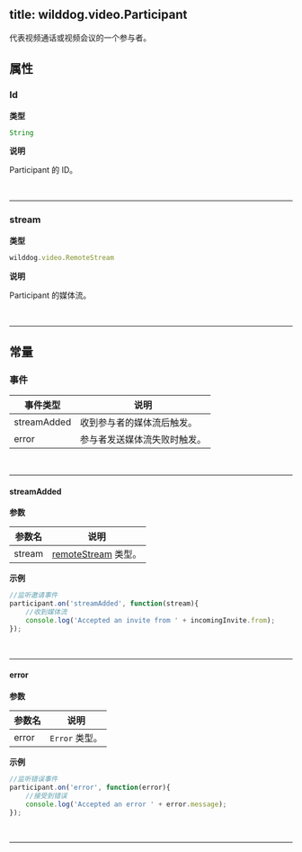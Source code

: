 ﻿title: wilddog.video.Participant
---

代表视频通话或视频会议的一个参与者。

## 属性

### Id

**类型**

```js
String
```

**说明**

Participant 的 ID。

</br>

---

### stream

**类型**

```js
wilddog.video.RemoteStream
```

**说明**

Participant 的媒体流。

</br>

---

## 常量

### 事件

| 事件类型 | 说明                                     |
| -------- | ---------------------------------------- |
| streamAdded | 收到参与者的媒体流后触发。 |
| error | 参与者发送媒体流失败时触发。 |

</br>

---

#### streamAdded

**参数**

| 参数名 | 说明 |
|---|---|
| stream | [remoteStream](/video/Web/api/remoteStream.html) 类型。|

**示例**

```js
//监听邀请事件
participant.on('streamAdded', function(stream){
    //收到媒体流
    console.log('Accepted an invite from ' + incomingInvite.from);
});
```

</br>

---

#### error

**参数**

| 参数名 | 说明 |
|---|---|
| error | `Error` 类型。|

**示例**

```js
//监听错误事件
participant.on('error', function(error){
    //接受到错误
    console.log('Accepted an error ' + error.message);
});
```

</br>

---
